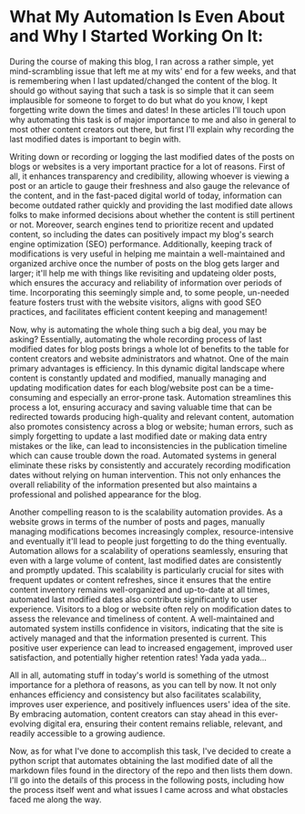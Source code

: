 # What My Automation Is Even About and Why I Started Working On It:
During the course of making this blog, I ran across a rather simple, yet mind-scrambling issue that left me at my wits' end for a few weeks, and that is remembering when I last updated/changed the content of the blog. It should go without saying that such a task is so simple that it can seem implausible for someone to forget to do but what do you know, I kept forgetting write down the times and dates! In these articles I'll touch upon why automating this task is of major importance to me and also in general to most other content creators out there, but first I'll explain why recording the last modified dates is important to begin with.

Writing down or recording or logging the last modified dates of the posts on blogs or websites is a very important practice for a lot of reasons. First of all, it enhances transparency and credibility, allowing whoever is viewing a post or an article to gauge their freshness and also gauge the relevance of the content, and in the fast-paced digital world of today, information can become outdated rather quickly and providing the last modified date allows folks to make informed decisions about whether the content is still pertinent or not. Moreover, search engines tend to prioritize recent and updated content, so including the dates can positively impact my blog's search engine optimization (SEO) performance. Additionally, keeping track of modifications is very useful in helping me maintain a well-maintained and organized archive once the number of posts on the blog gets larger and larger; it'll help me with things like revisiting and updateing older posts, which ensures the accuracy and reliability of information over periods of time. Incorporating this seemingly simple and, to some people, un-needed feature fosters trust with the website visitors, aligns with good SEO practices, and facilitates efficient content keeping and management!

Now, why is automating the whole thing such a big deal, you may be asking? Essentially, automating the whole recording process of last modified dates for blog posts brings a whole lot of benefits to the table for content creators and website administrators and whatnot. One of the main primary advantages is efficiency. In this dynamic digital landscape where content is constantly updated and modified, manually managing and updating modification dates for each blog/website post can be a time-consuming and especially an error-prone task. Automation streamlines this process a lot, ensuring accuracy and saving valuable time that can be redirected towards producing high-quality and relevant content, automation also promotes consistency across a blog or website; human errors, such as simply forgetting to update a last modified date or making data entry mistakes or the like, can lead to inconsistencies in the publication timeline which can cause trouble down the road. Automated systems in general eliminate these risks by consistently and accurately recording modification dates without relying on human intervention. This not only enhances the overall reliability of the information presented but also maintains a professional and polished appearance for the blog.

Another compelling reason to is the scalability automation provides. As a website grows in terms of the number of posts and pages, manually managing modifications becomes increasingly complex, resource-intensive and eventually it'll lead to people just forgetting to do the thing eventually. Automation allows for a scalability of operations seamlessly, ensuring that even with a large volume of content, last modified dates are consistently and promptly updated. This scalability is particularly crucial for sites with frequent updates or content refreshes, since it ensures that the entire content inventory remains well-organized and up-to-date at all times, automated last modified dates also contribute significantly to user experience. Visitors to a blog or website often rely on modification dates to assess the relevance and timeliness of content. A well-maintained and automated system instills confidence in visitors, indicating that the site is actively managed and that the information presented is current. This positive user experience can lead to increased engagement, improved user satisfaction, and potentially higher retention rates! Yada yada yada...

All in all, automating stuff in today's world is something of the utmost importance for a plethora of reasons, as you can tell by now. It not only enhances efficiency and consistency but also facilitates scalability, improves user experience, and positively influences users' idea of the site. By embracing automation, content creators can stay ahead in this ever-evolving digital era, ensuring their content remains reliable, relevant, and readily accessible to a growing audience.

Now, as for what I've done to accomplish this task, I've decided to create a python script that automates obtaining the last modified date of all the markdown files found in the directory of the repo and then lists them down. I'll go into the details of this process in the following posts, including how the process itself went and what issues I came across and what obstacles faced me along the way. 

